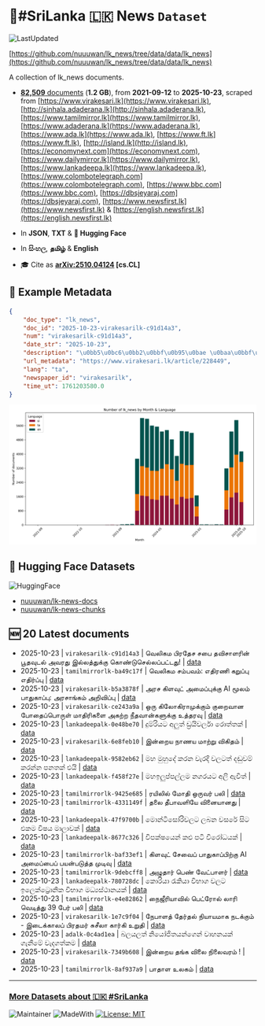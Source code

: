 # 📄#SriLanka 🇱🇰 News `Dataset`

![LastUpdated](https://img.shields.io/badge/last_updated-2025--10--23_12:47:43-green)

[https://github.com/nuuuwan/lk_news/tree/data/data/lk_news](https://github.com/nuuuwan/lk_news/tree/data/data/lk_news)

A collection of lk_news documents.

- [**82,509** documents](https://github.com/nuuuwan/lk_news/tree/data/data/lk_news) (**1.2 GB**), from **2021-09-12** to **2025-10-23**, scraped from [https://www.virakesari.lk](https://www.virakesari.lk), [http://sinhala.adaderana.lk](http://sinhala.adaderana.lk), [https://www.tamilmirror.lk](https://www.tamilmirror.lk), [https://www.adaderana.lk](https://www.adaderana.lk), [https://www.ada.lk](https://www.ada.lk), [https://www.ft.lk](https://www.ft.lk), [http://island.lk](http://island.lk), [https://economynext.com](https://economynext.com), [https://www.dailymirror.lk](https://www.dailymirror.lk), [https://www.lankadeepa.lk](https://www.lankadeepa.lk), [https://www.colombotelegraph.com](https://www.colombotelegraph.com), [https://www.bbc.com](https://www.bbc.com), [https://dbsjeyaraj.com](https://dbsjeyaraj.com), [https://www.newsfirst.lk](https://www.newsfirst.lk) & [https://english.newsfirst.lk](https://english.newsfirst.lk)

- In **JSON**, **TXT** & **🤗 Hugging Face**

- In **සිංහල**, **தமிழ்** & **English**

- 🎓 Cite as **[arXiv:2510.04124](https://arxiv.org/abs/2510.04124) [cs.CL]**

## 📝 Example Metadata

```json
{
    "doc_type": "lk_news",
    "doc_id": "2025-10-23-virakesarilk-c91d14a3",
    "num": "virakesarilk-c91d14a3",
    "date_str": "2025-10-23",
    "description": "\u0bb5\u0bc6\u0bb2\u0bbf\u0b95\u0bae \u0baa\u0bbf\u0bb0\u0ba4\u0bc7\u0b9a \u0b9a\u0baa\u0bc8 \u0ba4\u0bb5\u0bbf\u0b9a\u0bbe\u0bb3\u0bb0\u0bbf\u0ba9\u0bcd \u0baa\u0bc2\u0ba4\u0bb5\u0bc1\u0b9f\u0bb2\u0bcd \u0b85\u0bb5\u0bb0\u0ba4\u0bc1 \u0b87\u0bb2\u0bcd\u0bb2\u0ba4\u0bcd\u0ba4\u0bc1\u0b95\u0bcd\u0b95\u0bc1 \u0b95\u0bca\u0ba3\u0bcd\u0b9f\u0bc1\u0b9a\u0bc6\u0bb2\u0bcd\u0bb2\u0baa\u0bcd\u0baa\u0b9f\u0bcd\u0b9f\u0ba4\u0bc1!",
    "url_metadata": "https://www.virakesari.lk/article/228449",
    "lang": "ta",
    "newspaper_id": "virakesarilk",
    "time_ut": 1761203580.0
}
```

![Chart](https://raw.githubusercontent.com/nuuuwan/lk_news/refs/heads/data/data/lk_news/docs_by_month_and_lang.png)

## 🤗 Hugging Face Datasets

![HuggingFace](https://img.shields.io/badge/-HuggingFace-FDEE21?style=for-the-badge&logo=HuggingFace)

- [nuuuwan/lk-news-docs](https://huggingface.co/datasets/nuuuwan/lk-news-docs)
- [nuuuwan/lk-news-chunks](https://huggingface.co/datasets/nuuuwan/lk-news-chunks)

## 🆕 20 Latest documents

- 2025-10-23 | `virakesarilk-c91d14a3` | வெலிகம பிரதேச சபை தவிசாளரின் பூதவுடல் அவரது இல்லத்துக்கு கொண்டுசெல்லப்பட்டது! | [data](https://github.com/nuuuwan/lk_news/tree/data/data/lk_news/2020s/2025/2025-10-23-virakesarilk-c91d14a3)
- 2025-10-23 | `tamilmirrorlk-ba49c17f` | வெலிகம சம்பவம்: எதிரணி கறுப்பு எதிர்ப்பு | [data](https://github.com/nuuuwan/lk_news/tree/data/data/lk_news/2020s/2025/2025-10-23-tamilmirrorlk-ba49c17f)
- 2025-10-23 | `virakesarilk-b5a3878f` | அரச கிளவுட் அமைப்புக்கு AI மூலம் பாதுகாப்பு: அரசாங்கம் அறிவிப்பு | [data](https://github.com/nuuuwan/lk_news/tree/data/data/lk_news/2020s/2025/2025-10-23-virakesarilk-b5a3878f)
- 2025-10-23 | `virakesarilk-ce243a9a` | ஒரு கிலோகிராமுக்கும் குறைவான போதைப்பொருள் மாதிரிகளை அகற்ற நீதவான்களுக்கு உத்தரவு | [data](https://github.com/nuuuwan/lk_news/tree/data/data/lk_news/2020s/2025/2025-10-23-virakesarilk-ce243a9a)
- 2025-10-23 | `lankadeepalk-0e48be70` | දුම්රියට අලුත් ඩ්‍රයිවර්ලා රොත්තක් | [data](https://github.com/nuuuwan/lk_news/tree/data/data/lk_news/2020s/2025/2025-10-23-lankadeepalk-0e48be70)
- 2025-10-23 | `virakesarilk-6e8feb10` | இன்றைய நாணய மாற்று விகிதம் | [data](https://github.com/nuuuwan/lk_news/tree/data/data/lk_news/2020s/2025/2025-10-23-virakesarilk-6e8feb10)
- 2025-10-23 | `lankadeepalk-9582eb62` | මහ මුහුදේ කරන වැරදි වලටත් දඬුවම් කරන්න පනතක් එයි | [data](https://github.com/nuuuwan/lk_news/tree/data/data/lk_news/2020s/2025/2025-10-23-lankadeepalk-9582eb62)
- 2025-10-23 | `lankadeepalk-f458f27e` | මහඉලුප්පල්ලම නගරයට අලි ඇවිත් | [data](https://github.com/nuuuwan/lk_news/tree/data/data/lk_news/2020s/2025/2025-10-23-lankadeepalk-f458f27e)
- 2025-10-23 | `tamilmirrorlk-9425e685` | ரயிலில் மோதி ஒருவர் பலி | [data](https://github.com/nuuuwan/lk_news/tree/data/data/lk_news/2020s/2025/2025-10-23-tamilmirrorlk-9425e685)
- 2025-10-23 | `tamilmirrorlk-4331149f` | தலை தீபாவளியே வினையானது | [data](https://github.com/nuuuwan/lk_news/tree/data/data/lk_news/2020s/2025/2025-10-23-tamilmirrorlk-4331149f)
- 2025-10-23 | `lankadeepalk-47f9700b` | මොන්ටිසෝරිවලට  ලබන වසරේ සිට  එකම විෂය මාලාවක් | [data](https://github.com/nuuuwan/lk_news/tree/data/data/lk_news/2020s/2025/2025-10-23-lankadeepalk-47f9700b)
- 2025-10-23 | `lankadeepalk-8677c326` | විපක්ෂයෙන් කළු පටි විරෝධයක් | [data](https://github.com/nuuuwan/lk_news/tree/data/data/lk_news/2020s/2025/2025-10-23-lankadeepalk-8677c326)
- 2025-10-23 | `tamilmirrorlk-baf33ef1` | கிளவுட் சேவைப் பாதுகாப்பிற்கு AI அமைப்பைப் பயன்படுத்த முடிவு | [data](https://github.com/nuuuwan/lk_news/tree/data/data/lk_news/2020s/2025/2025-10-23-tamilmirrorlk-baf33ef1)
- 2025-10-23 | `tamilmirrorlk-9debcff8` | அழுதார் பெண் வேட்பாளர் | [data](https://github.com/nuuuwan/lk_news/tree/data/data/lk_news/2020s/2025/2025-10-23-tamilmirrorlk-9debcff8)
- 2025-10-23 | `lankadeepalk-780728dc` | කොරියා රැකියා විභාග වලට ඉලෙක්ට්‍රොනික විභාග මධ්‍යස්ථානයක් | [data](https://github.com/nuuuwan/lk_news/tree/data/data/lk_news/2020s/2025/2025-10-23-lankadeepalk-780728dc)
- 2025-10-23 | `tamilmirrorlk-e4e82862` | நைஜீரியாவில் பெட்ரோல் லாரி வெடித்து 39 பேர் பலி | [data](https://github.com/nuuuwan/lk_news/tree/data/data/lk_news/2020s/2025/2025-10-23-tamilmirrorlk-e4e82862)
- 2025-10-23 | `virakesarilk-1e7c9f04` | நேபாளத் தேர்தல் நியாயமாக நடக்கும் - இடைக்காலப் பிரதமர் சுசீலா கார்கி உறுதி | [data](https://github.com/nuuuwan/lk_news/tree/data/data/lk_news/2020s/2025/2025-10-23-virakesarilk-1e7c9f04)
- 2025-10-23 | `adalk-0c4ad1ea` | බලයලත් නියෝජිතයන්ගෙන් වාහනයක් ගැනීමේ වැදගත්කම | [data](https://github.com/nuuuwan/lk_news/tree/data/data/lk_news/2020s/2025/2025-10-23-adalk-0c4ad1ea)
- 2025-10-23 | `virakesarilk-7349b608` | இன்றைய தங்க விலை நிலைவரம் ! | [data](https://github.com/nuuuwan/lk_news/tree/data/data/lk_news/2020s/2025/2025-10-23-virakesarilk-7349b608)
- 2025-10-23 | `tamilmirrorlk-8af937a9` | பாதாள உலகம் | [data](https://github.com/nuuuwan/lk_news/tree/data/data/lk_news/2020s/2025/2025-10-23-tamilmirrorlk-8af937a9)

---

### [More Datasets about 🇱🇰 #SriLanka](https://github.com/nuuuwan/lk_datasets)

![Maintainer](https://img.shields.io/badge/maintainer-nuuuwan-red)
![MadeWith](https://img.shields.io/badge/made_with-python-blue)
[![License: MIT](https://img.shields.io/badge/License-MIT-yellow.svg)](https://opensource.org/licenses/MIT)
